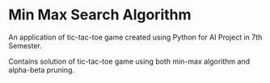 # Min Max Search Algorithm

An application of tic-tac-toe game created using Python for AI Project in 7th Semester. 

Contains solution of tic-tac-toe game using both min-max algorithm and alpha-beta pruning.
